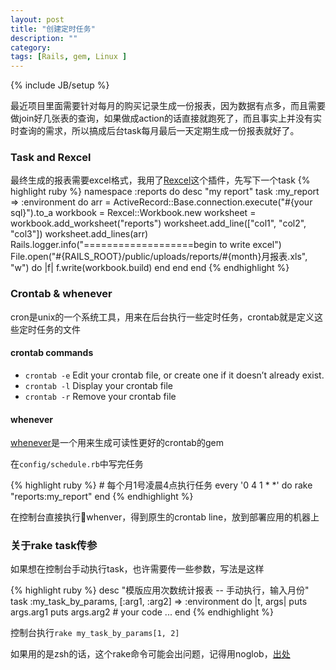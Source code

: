 ```yaml
---
layout: post
title: "创建定时任务"
description: ""
category: 
tags: [Rails, gem, Linux ]
---
```

{% include JB/setup %}

最近项目里面需要针对每月的购买记录生成一份报表，因为数据有点多，而且需要做join好几张表的查询，如果做成action的话直接就跑死了，而且事实上并没有实时查询的需求，所以搞成后台task每月最后一天定期生成一份报表就好了。

### Task and Rexcel

最终生成的报表需要excel格式，我用了[Rexcel](http://www.xaop.com/blog/2008/12/23/rexcel-plugin/)这个插件，先写下一个task
{% highlight ruby %}
namespace :reports do
	desc "my report"
	task :my_report => :environment do
		arr = ActiveRecord::Base.connection.execute("#{your sql}").to_a
		workbook = Rexcel::Workbook.new
		worksheet = workbook.add_worksheet("reports")
		worksheet.add_line(["col1", "col2", "col3"])
		worksheet.add_lines(arr)
		Rails.logger.info("===================begin to write excel")
		File.open("#{RAILS_ROOT}/public/uploads/reports/#{month}月报表.xls", "w") do |f|
			f.write(workbook.build)
		end	
	end
end
{% endhighlight %}

### Crontab & whenever
cron是unix的一个系统工具，用来在后台执行一些定时任务，crontab就是定义这些定时任务的文件

#### crontab commands
* `crontab -e` Edit your crontab file, or create one if it doesn’t already exist.
* `crontab -l` Display your crontab file
* `crontab -r` Remove your crontab file

#### whenever
[whenever](https://github.com/javan/whenever)是一个用来生成可读性更好的crontab的gem

在`config/schedule.rb`中写完任务

{% highlight ruby %}
	# 每个月1号凌晨4点执行任务
	every '0 4 1 * *' do
  	rake "reports:my_report"
	end
{% endhighlight %}

在控制台直接执行whenver，得到原生的crontab line，放到部署应用的机器上


### 关于rake task传参

如果想在控制台手动执行task，也许需要传一些参数，写法是这样

{% highlight ruby %}
	desc "模版应用次数统计报表 -- 手动执行，输入月份"
	task :my_task_by_params, [:arg1, :arg2] => :environment do |t, args|
		puts args.arg1
		puts args.arg2
		# your code ...
	end
{% endhighlight %}

控制台执行`rake my_task_by_params[1, 2]`

如果用的是zsh的话，这个rake命令可能会出问题，记得用noglob，[出处](http://www.scottw.com/zsh-rake-parameters)
